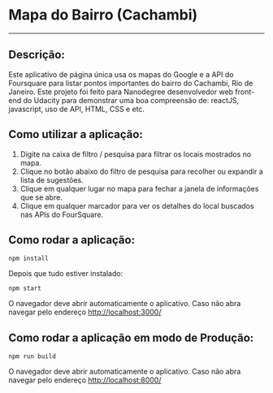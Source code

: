 # Mapa do Bairro (Cachambi)
---

## Descrição:
Este aplicativo de página única usa os mapas do Google e a API do Foursquare para listar pontos importantes do bairro do Cachambi, Rio de Janeiro. Este projeto foi feito para Nanodegree desenvolvedor web front-end do Udacity para demonstrar uma boa compreensão de: reactJS, javascript, uso de API, HTML, CSS e etc.


## Como utilizar a aplicação:

1. Digite na caixa de filtro / pesquisa para filtrar os locais mostrados no mapa.
2. Clique no botão abaixo do filtro de pesquisa para recolher ou expandir a lista de sugestões.
3. Clique em qualquer lugar no mapa para fechar a janela de informações que se abre.
4. Clique em qualquer marcador para ver os detalhes do local buscados nas APIs do FourSquare.


## Como rodar a aplicação:

```
npm install
```
Depois que tudo estiver instalado:
```
npm start
```
O navegador deve abrir automaticamente o aplicativo.  Caso não abra navegar pelo endereço [http://localhost:3000/](http://localhost:3000/)

## Como rodar a aplicação em modo de Produção:

```
npm run build
```
O navegador deve abrir automaticamente o aplicativo.  Caso não abra navegar pelo endereço [http://localhost:8000/](http://localhost:8000/)
